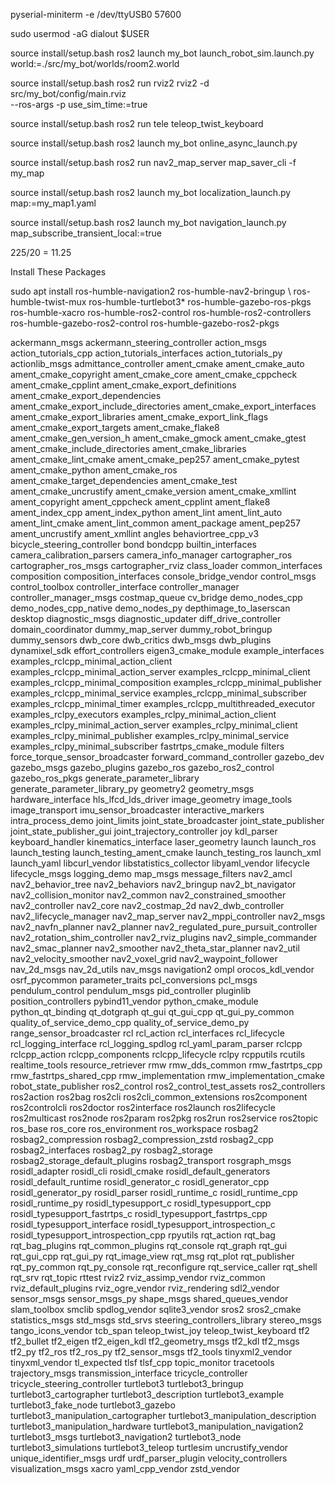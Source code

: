 pyserial-miniterm -e /dev/ttyUSB0 57600

sudo usermod -aG dialout $USER


source install/setup.bash
ros2 launch my_bot launch_robot_sim.launch.py \
world:=./src/my_bot/worlds/room2.world

source install/setup.bash
ros2 run rviz2 rviz2 -d src/my_bot/config/main.rviz \
--ros-args -p use_sim_time:=true

source install/setup.bash
ros2 run tele teleop_twist_keyboard

source install/setup.bash
ros2 launch my_bot online_async_launch.py

source install/setup.bash
ros2 run nav2_map_server map_saver_cli -f my_map

source install/setup.bash
ros2 launch my_bot localization_launch.py map:=my_map1.yaml

source install/setup.bash
ros2 launch my_bot navigation_launch.py map_subscribe_transient_local:=true

225/20 = 11.25


Install These Packages

sudo apt install ros-humble-navigation2 ros-humble-nav2-bringup \ 
ros-humble-twist-mux ros-humble-turtlebot3* ros-humble-gazebo-ros-pkgs \
ros-humble-xacro ros-humble-ros2-control ros-humble-ros2-controllers ros-humble-gazebo-ros2-control 
ros-humble-gazebo-ros2-pkgs

ackermann_msgs
ackermann_steering_controller
action_msgs
action_tutorials_cpp
action_tutorials_interfaces
action_tutorials_py
actionlib_msgs
admittance_controller
ament_cmake
ament_cmake_auto
ament_cmake_copyright
ament_cmake_core
ament_cmake_cppcheck
ament_cmake_cpplint
ament_cmake_export_definitions
ament_cmake_export_dependencies
ament_cmake_export_include_directories
ament_cmake_export_interfaces
ament_cmake_export_libraries
ament_cmake_export_link_flags
ament_cmake_export_targets
ament_cmake_flake8
ament_cmake_gen_version_h
ament_cmake_gmock
ament_cmake_gtest
ament_cmake_include_directories
ament_cmake_libraries
ament_cmake_lint_cmake
ament_cmake_pep257
ament_cmake_pytest
ament_cmake_python
ament_cmake_ros
ament_cmake_target_dependencies
ament_cmake_test
ament_cmake_uncrustify
ament_cmake_version
ament_cmake_xmllint
ament_copyright
ament_cppcheck
ament_cpplint
ament_flake8
ament_index_cpp
ament_index_python
ament_lint
ament_lint_auto
ament_lint_cmake
ament_lint_common
ament_package
ament_pep257
ament_uncrustify
ament_xmllint
angles
behaviortree_cpp_v3
bicycle_steering_controller
bond
bondcpp
builtin_interfaces
camera_calibration_parsers
camera_info_manager
cartographer_ros
cartographer_ros_msgs
cartographer_rviz
class_loader
common_interfaces
composition
composition_interfaces
console_bridge_vendor
control_msgs
control_toolbox
controller_interface
controller_manager
controller_manager_msgs
costmap_queue
cv_bridge
demo_nodes_cpp
demo_nodes_cpp_native
demo_nodes_py
depthimage_to_laserscan
desktop
diagnostic_msgs
diagnostic_updater
diff_drive_controller
domain_coordinator
dummy_map_server
dummy_robot_bringup
dummy_sensors
dwb_core
dwb_critics
dwb_msgs
dwb_plugins
dynamixel_sdk
effort_controllers
eigen3_cmake_module
example_interfaces
examples_rclcpp_minimal_action_client
examples_rclcpp_minimal_action_server
examples_rclcpp_minimal_client
examples_rclcpp_minimal_composition
examples_rclcpp_minimal_publisher
examples_rclcpp_minimal_service
examples_rclcpp_minimal_subscriber
examples_rclcpp_minimal_timer
examples_rclcpp_multithreaded_executor
examples_rclpy_executors
examples_rclpy_minimal_action_client
examples_rclpy_minimal_action_server
examples_rclpy_minimal_client
examples_rclpy_minimal_publisher
examples_rclpy_minimal_service
examples_rclpy_minimal_subscriber
fastrtps_cmake_module
filters
force_torque_sensor_broadcaster
forward_command_controller
gazebo_dev
gazebo_msgs
gazebo_plugins
gazebo_ros
gazebo_ros2_control
gazebo_ros_pkgs
generate_parameter_library
generate_parameter_library_py
geometry2
geometry_msgs
hardware_interface
hls_lfcd_lds_driver
image_geometry
image_tools
image_transport
imu_sensor_broadcaster
interactive_markers
intra_process_demo
joint_limits
joint_state_broadcaster
joint_state_publisher
joint_state_publisher_gui
joint_trajectory_controller
joy
kdl_parser
keyboard_handler
kinematics_interface
laser_geometry
launch
launch_ros
launch_testing
launch_testing_ament_cmake
launch_testing_ros
launch_xml
launch_yaml
libcurl_vendor
libstatistics_collector
libyaml_vendor
lifecycle
lifecycle_msgs
logging_demo
map_msgs
message_filters
nav2_amcl
nav2_behavior_tree
nav2_behaviors
nav2_bringup
nav2_bt_navigator
nav2_collision_monitor
nav2_common
nav2_constrained_smoother
nav2_controller
nav2_core
nav2_costmap_2d
nav2_dwb_controller
nav2_lifecycle_manager
nav2_map_server
nav2_mppi_controller
nav2_msgs
nav2_navfn_planner
nav2_planner
nav2_regulated_pure_pursuit_controller
nav2_rotation_shim_controller
nav2_rviz_plugins
nav2_simple_commander
nav2_smac_planner
nav2_smoother
nav2_theta_star_planner
nav2_util
nav2_velocity_smoother
nav2_voxel_grid
nav2_waypoint_follower
nav_2d_msgs
nav_2d_utils
nav_msgs
navigation2
ompl
orocos_kdl_vendor
osrf_pycommon
parameter_traits
pcl_conversions
pcl_msgs
pendulum_control
pendulum_msgs
pid_controller
pluginlib
position_controllers
pybind11_vendor
python_cmake_module
python_qt_binding
qt_dotgraph
qt_gui
qt_gui_cpp
qt_gui_py_common
quality_of_service_demo_cpp
quality_of_service_demo_py
range_sensor_broadcaster
rcl
rcl_action
rcl_interfaces
rcl_lifecycle
rcl_logging_interface
rcl_logging_spdlog
rcl_yaml_param_parser
rclcpp
rclcpp_action
rclcpp_components
rclcpp_lifecycle
rclpy
rcpputils
rcutils
realtime_tools
resource_retriever
rmw
rmw_dds_common
rmw_fastrtps_cpp
rmw_fastrtps_shared_cpp
rmw_implementation
rmw_implementation_cmake
robot_state_publisher
ros2_control
ros2_control_test_assets
ros2_controllers
ros2action
ros2bag
ros2cli
ros2cli_common_extensions
ros2component
ros2controlcli
ros2doctor
ros2interface
ros2launch
ros2lifecycle
ros2multicast
ros2node
ros2param
ros2pkg
ros2run
ros2service
ros2topic
ros_base
ros_core
ros_environment
ros_workspace
rosbag2
rosbag2_compression
rosbag2_compression_zstd
rosbag2_cpp
rosbag2_interfaces
rosbag2_py
rosbag2_storage
rosbag2_storage_default_plugins
rosbag2_transport
rosgraph_msgs
rosidl_adapter
rosidl_cli
rosidl_cmake
rosidl_default_generators
rosidl_default_runtime
rosidl_generator_c
rosidl_generator_cpp
rosidl_generator_py
rosidl_parser
rosidl_runtime_c
rosidl_runtime_cpp
rosidl_runtime_py
rosidl_typesupport_c
rosidl_typesupport_cpp
rosidl_typesupport_fastrtps_c
rosidl_typesupport_fastrtps_cpp
rosidl_typesupport_interface
rosidl_typesupport_introspection_c
rosidl_typesupport_introspection_cpp
rpyutils
rqt_action
rqt_bag
rqt_bag_plugins
rqt_common_plugins
rqt_console
rqt_graph
rqt_gui
rqt_gui_cpp
rqt_gui_py
rqt_image_view
rqt_msg
rqt_plot
rqt_publisher
rqt_py_common
rqt_py_console
rqt_reconfigure
rqt_service_caller
rqt_shell
rqt_srv
rqt_topic
rttest
rviz2
rviz_assimp_vendor
rviz_common
rviz_default_plugins
rviz_ogre_vendor
rviz_rendering
sdl2_vendor
sensor_msgs
sensor_msgs_py
shape_msgs
shared_queues_vendor
slam_toolbox
smclib
spdlog_vendor
sqlite3_vendor
sros2
sros2_cmake
statistics_msgs
std_msgs
std_srvs
steering_controllers_library
stereo_msgs
tango_icons_vendor
tcb_span
teleop_twist_joy
teleop_twist_keyboard
tf2
tf2_bullet
tf2_eigen
tf2_eigen_kdl
tf2_geometry_msgs
tf2_kdl
tf2_msgs
tf2_py
tf2_ros
tf2_ros_py
tf2_sensor_msgs
tf2_tools
tinyxml2_vendor
tinyxml_vendor
tl_expected
tlsf
tlsf_cpp
topic_monitor
tracetools
trajectory_msgs
transmission_interface
tricycle_controller
tricycle_steering_controller
turtlebot3
turtlebot3_bringup
turtlebot3_cartographer
turtlebot3_description
turtlebot3_example
turtlebot3_fake_node
turtlebot3_gazebo
turtlebot3_manipulation_cartographer
turtlebot3_manipulation_description
turtlebot3_manipulation_hardware
turtlebot3_manipulation_navigation2
turtlebot3_msgs
turtlebot3_navigation2
turtlebot3_node
turtlebot3_simulations
turtlebot3_teleop
turtlesim
uncrustify_vendor
unique_identifier_msgs
urdf
urdf_parser_plugin
velocity_controllers
visualization_msgs
xacro
yaml_cpp_vendor
zstd_vendor
